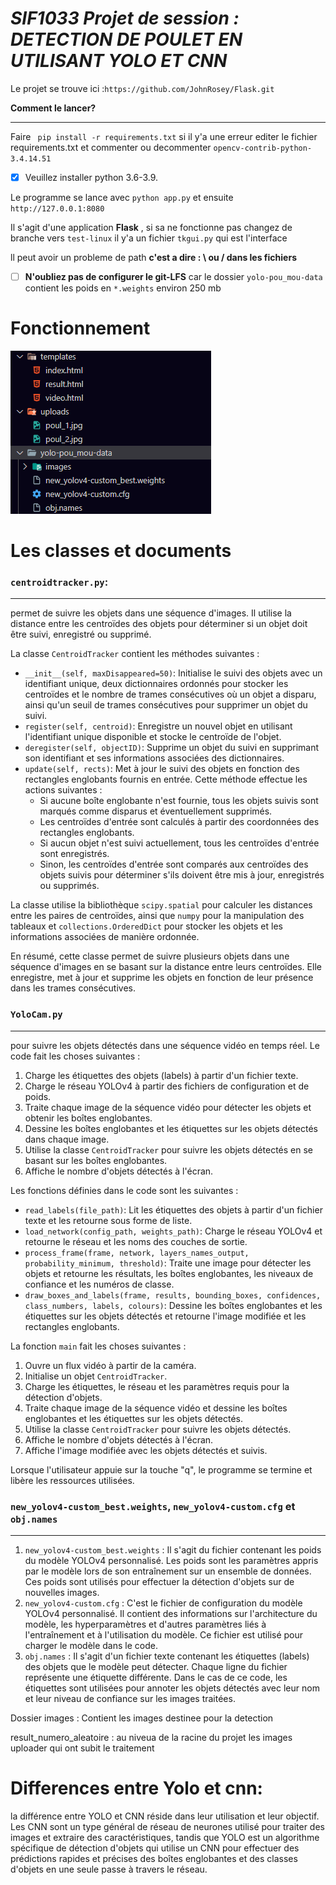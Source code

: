 # ***SIF1033 Projet de session : DETECTION DE POULET EN UTILISANT YOLO ET CNN***

Le projet se trouve ici :`https://github.com/JohnRosey/Flask.git`

**Comment le lancer?**

---

Faire ` pip install -r requirements.txt` si il y'a une erreur editer le fichier requirements.txt et commenter ou decommenter `opencv-contrib-python-3.4.14.51`

* [X] Veuillez installer python 3.6-3.9.

Le programme se lance avec `python app.py`  et ensuite `http://127.0.0.1:8080`

Il s'agit d'une application **Flask** , si sa ne fonctionne pas changez de branche vers `test-linux` il y'a un fichier `tkgui.py` qui est l'interface

ll peut avoir un probleme de path **c'est a dire : \ ou / dans les fichiers**

* [ ] **N'oubliez pas de configurer le  git-LFS** car le dossier `yolo-pou_mou-data` contient les poids en `*.weights` environ 250 mb


# Fonctionnement

![1681470338976](image/Readme/1681470338976.png)

# Les classes et documents 

### `centroidtracker.py`:

---



 permet de suivre les objets dans une séquence d'images. Il utilise la distance entre les centroïdes des objets pour déterminer si un objet doit être suivi, enregistré ou supprimé.

La classe `CentroidTracker` contient les méthodes suivantes :

* `__init__(self, maxDisappeared=50)`: Initialise le suivi des objets avec un identifiant unique, deux dictionnaires ordonnés pour stocker les centroïdes et le nombre de trames consécutives où un objet a disparu, ainsi qu'un seuil de trames consécutives pour supprimer un objet du suivi.
* `register(self, centroid)`: Enregistre un nouvel objet en utilisant l'identifiant unique disponible et stocke le centroïde de l'objet.
* `deregister(self, objectID)`: Supprime un objet du suivi en supprimant son identifiant et ses informations associées des dictionnaires.
* `update(self, rects)`: Met à jour le suivi des objets en fonction des rectangles englobants fournis en entrée. Cette méthode effectue les actions suivantes :
  * Si aucune boîte englobante n'est fournie, tous les objets suivis sont marqués comme disparus et éventuellement supprimés.
  * Les centroïdes d'entrée sont calculés à partir des coordonnées des rectangles englobants.
  * Si aucun objet n'est suivi actuellement, tous les centroïdes d'entrée sont enregistrés.
  * Sinon, les centroïdes d'entrée sont comparés aux centroïdes des objets suivis pour déterminer s'ils doivent être mis à jour, enregistrés ou supprimés.

La classe utilise la bibliothèque `scipy.spatial` pour calculer les distances entre les paires de centroïdes, ainsi que `numpy` pour la manipulation des tableaux et `collections.OrderedDict` pour stocker les objets et les informations associées de manière ordonnée.

En résumé, cette classe permet de suivre plusieurs objets dans une séquence d'images en se basant sur la distance entre leurs centroïdes. Elle enregistre, met à jour et supprime les objets en fonction de leur présence dans les trames consécutives.

### `YoloCam.py`

---



pour suivre les objets détectés dans une séquence vidéo en temps réel. Le code fait les choses suivantes :

1. Charge les étiquettes des objets (labels) à partir d'un fichier texte.
2. Charge le réseau YOLOv4 à partir des fichiers de configuration et de poids.
3. Traite chaque image de la séquence vidéo pour détecter les objets et obtenir les boîtes englobantes.
4. Dessine les boîtes englobantes et les étiquettes sur les objets détectés dans chaque image.
5. Utilise la classe `CentroidTracker` pour suivre les objets détectés en se basant sur les boîtes englobantes.
6. Affiche le nombre d'objets détectés à l'écran.

Les fonctions définies dans le code sont les suivantes :

* `read_labels(file_path)`: Lit les étiquettes des objets à partir d'un fichier texte et les retourne sous forme de liste.
* `load_network(config_path, weights_path)`: Charge le réseau YOLOv4 et retourne le réseau et les noms des couches de sortie.
* `process_frame(frame, network, layers_names_output, probability_minimum, threshold)`: Traite une image pour détecter les objets et retourne les résultats, les boîtes englobantes, les niveaux de confiance et les numéros de classe.
* `draw_boxes_and_labels(frame, results, bounding_boxes, confidences, class_numbers, labels, colours)`: Dessine les boîtes englobantes et les étiquettes sur les objets détectés et retourne l'image modifiée et les rectangles englobants.

La fonction `main` fait les choses suivantes :

1. Ouvre un flux vidéo à partir de la caméra.
2. Initialise un objet `CentroidTracker`.
3. Charge les étiquettes, le réseau et les paramètres requis pour la détection d'objets.
4. Traite chaque image de la séquence vidéo et dessine les boîtes englobantes et les étiquettes sur les objets détectés.
5. Utilise la classe `CentroidTracker` pour suivre les objets détectés.
6. Affiche le nombre d'objets détectés à l'écran.
7. Affiche l'image modifiée avec les objets détectés et suivis.

Lorsque l'utilisateur appuie sur la touche "q", le programme se termine et libère les ressources utilisées.

### `new_yolov4-custom_best.weights`, `new_yolov4-custom.cfg` et `obj.names`

---



1. `new_yolov4-custom_best.weights` : Il s'agit du fichier contenant les poids du modèle YOLOv4 personnalisé. Les poids sont les paramètres appris par le modèle lors de son entraînement sur un ensemble de données. Ces poids sont utilisés pour effectuer la détection d'objets sur de nouvelles images.
2. `new_yolov4-custom.cfg` : C'est le fichier de configuration du modèle YOLOv4 personnalisé. Il contient des informations sur l'architecture du modèle, les hyperparamètres et d'autres paramètres liés à l'entraînement et à l'utilisation du modèle. Ce fichier est utilisé pour charger le modèle dans le code.
3. `obj.names` : Il s'agit d'un fichier texte contenant les étiquettes (labels) des objets que le modèle peut détecter. Chaque ligne du fichier représente une étiquette différente. Dans le cas de ce code, les étiquettes sont utilisées pour annoter les objets détectés avec leur nom et leur niveau de confiance sur les images traitées.

Dossier images : Contient les images destinee pour la detection

result_numero_aleatoire : au niveua de la racine du projet les images uploader qui ont subit le traitement


# Differences entre Yolo et cnn:

la différence entre YOLO et CNN réside dans leur utilisation et leur objectif. Les CNN sont un type général de réseau de neurones utilisé pour traiter des images et extraire des caractéristiques, tandis que YOLO est un algorithme spécifique de détection d'objets qui utilise un CNN pour effectuer des prédictions rapides et précises des boîtes englobantes et des classes d'objets en une seule passe à travers le réseau.
